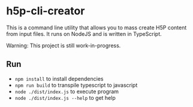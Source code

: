 # h5p-cli-creator

This is a command line utility that allows you to mass create H5P content from input files. It runs on NodeJS and is written in TypeScript.

Warning: This project is still work-in-progress.

## Run
* `npm install` to install dependencies
* `npm run build` to transpile typescript to javascript
* `node ./dist/index.js` to execute program
* `node ./dist/index.js --help` to get help
